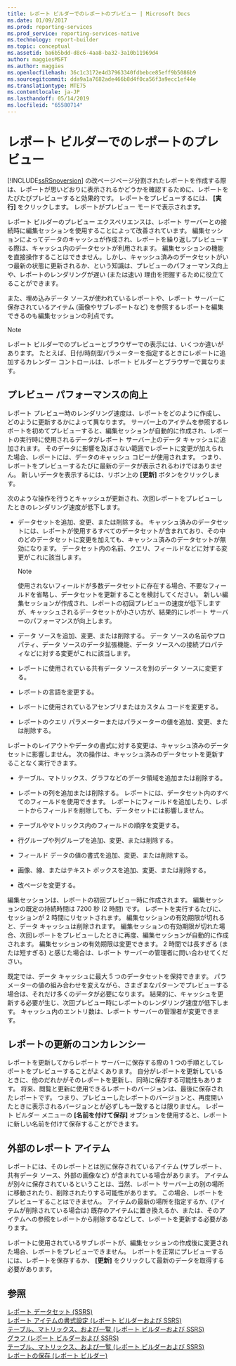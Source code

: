 ```yaml
---
title: レポート ビルダーでのレポートのプレビュー | Microsoft Docs
ms.date: 01/09/2017
ms.prod: reporting-services
ms.prod_service: reporting-services-native
ms.technology: report-builder
ms.topic: conceptual
ms.assetid: ba6b5bdd-d8c6-4aa8-ba32-3a10b11969d4
author: maggiesMSFT
ms.author: maggies
ms.openlocfilehash: 36c1c3172e4d37963340fdbebce85eff9b5086b9
ms.sourcegitcommit: dda9a1a7682ade466b8d4f0ca56f3a9ecc1ef44e
ms.translationtype: MTE75
ms.contentlocale: ja-JP
ms.lasthandoff: 05/14/2019
ms.locfileid: "65580714"
---
```

# <a name="previewing-reports-in-report-builder"></a>レポート ビルダーでのレポートのプレビュー
  [!INCLUDE[ssRSnoversion](../../includes/ssrsnoversion-md.md)] の改ページページ分割されたレポートを作成する際は、レポートが思いどおりに表示されるかどうかを確認するために、レポートをたびたびプレビューすると効果的です。 レポートをプレビューするには、 **[実行]** をクリックします。 レポートがプレビュー モードで表示されます。  
  
 レポート ビルダーのプレビュー エクスペリエンスは、レポート サーバーとの接続時に編集セッションを使用することによって改善されています。 編集セッションによってデータのキャッシュが作成され、レポートを繰り返しプレビューする際は、キャッシュ内のデータセットが利用されます。 編集セッションの機能を直接操作することはできません。しかし、キャッシュ済みのデータセットがいつ最新の状態に更新されるか、という知識は、プレビューのパフォーマンス向上や、レポートのレンダリングが遅い (または速い) 理由を把握するために役立てることができます。  
  
 また、埋め込みデータ ソースが使われているレポートや、レポート サーバーに保存されているアイテム (画像やサブレポートなど) を参照するレポートを編集できるのも編集セッションの利点です。  
  
> [!NOTE]  
> レポート ビルダーでのプレビューとブラウザーでの表示には、いくつか違いがあります。 たとえば、日付/時刻型パラメーターを指定するときにレポートに追加するカレンダー コントロールは、レポート ビルダーとブラウザーで異なります。 
  
## <a name="improving-preview-performance"></a>プレビュー パフォーマンスの向上  
 レポート プレビュー時のレンダリング速度は、レポートをどのように作成し、どのように更新するかによって異なります。 サーバー上のアイテムを参照するレポートを初めてプレビューすると、編集セッションが自動的に作成され、レポートの実行時に使用されるデータがレポート サーバー上のデータ キャッシュに追加されます。 そのデータに影響を及ぼさない範囲でレポートに変更が加えられた場合、レポートには、データのキャッシュ コピーが使用されます。 つまり、レポートをプレビューするたびに最新のデータが表示されるわけではありません。 新しいデータを表示するには、リボン上の **[更新]** ボタンをクリックします。  
  
 次のような操作を行うとキャッシュが更新され、次回レポートをプレビューしたときのレンダリング速度が低下します。  
  
-   データセットを追加、変更、または削除する。 キャッシュ済みのデータセットには、レポートが使用するすべてのデータセットが含まれており、その中のどのデータセットに変更を加えても、キャッシュ済みのデータセットが無効になります。 データセット内の名前、クエリ、フィールドなどに対する変更がこれに該当します。  
  
    > [!NOTE]  
    >  使用されないフィールドが多数データセットに存在する場合、不要なフィールドを省略し、データセットを更新することを検討してください。 新しい編集セッションが作成され、レポートの初回プレビューの速度が低下しますが、キャッシュされるデータセットが小さい方が、結果的にレポート サーバーのパフォーマンスが向上します。  
  
-   データ ソースを追加、変更、または削除する。 データ ソースの名前やプロパティ、データ ソースのデータ拡張機能、データ ソースへの接続プロパティなどに対する変更がこれに該当します。  
  
-   レポートに使用されている共有データ ソースを別のデータ ソースに変更する。  
  
-   レポートの言語を変更する。  
  
-   レポートに使用されているアセンブリまたはカスタム コードを変更する。  
  
-   レポートのクエリ パラメーターまたはパラメーターの値を追加、変更、または削除する。  
  
 レポートのレイアウトやデータの書式に対する変更は、キャッシュ済みのデータセットに影響しません。 次の操作は、キャッシュ済みのデータセットを更新することなく実行できます。  
  
-   テーブル、マトリックス、グラフなどのデータ領域を追加または削除する。  
  
-   レポートの列を追加または削除する。 レポートには、データセット内のすべてのフィールドを使用できます。 レポートにフィールドを追加したり、レポートからフィールドを削除しても、データセットには影響しません。  
  
-   テーブルやマトリックス内のフィールドの順序を変更する。  
  
-   行グループや列グループを追加、変更、または削除する。  
  
-   フィールド データの値の書式を追加、変更、または削除する。  
  
-   画像、線、またはテキスト ボックスを追加、変更、または削除する。  
  
-   改ページを変更する。  
  
 編集セッションは、レポートの初回プレビュー時に作成されます。 編集セッションの既定の持続時間は 7200 秒 (2 時間) です。 レポートを実行するたびに、セッションが 2 時間にリセットされます。 編集セッションの有効期限が切れると、データ キャッシュは削除されます。 編集セッションの有効期限が切れた場合、次回レポートをプレビューしたときに再度、編集セッションが自動的に作成されます。 編集セッションの有効期限は変更できます。 2 時間では長すぎる (または短すぎる) と感じた場合は、レポート サーバーの管理者に問い合わせてください。  
  
 既定では、データ キャッシュに最大 5 つのデータセットを保持できます。 パラメーターの値の組み合わせを変えながら、さまざまなパターンでプレビューする場合は、それだけ多くのデータが必要になります。 結果的に、キャッシュを更新する必要が生じ、次回プレビュー時にレポートのレンダリング速度が低下します。 キャッシュ内のエントリ数は、レポート サーバーの管理者が変更できます。  
  
## <a name="concurrency-of-report-updates"></a>レポートの更新のコンカレンシー  
 レポートを更新してからレポート サーバーに保存する際の 1 つの手順としてレポートをプレビューすることがよくあります。 自分がレポートを更新しているときに、他のだれかがそのレポートを更新し、同時に保存する可能性もあります。 将来、閲覧と更新に使用できるレポートのバージョンは、最後に保存されたレポートです。 つまり、プレビューしたレポートのバージョンと、再度開いたときに表示されるバージョンとが必ずしも一致するとは限りません。 レポート ビルダー メニューの **[名前を付けて保存]** オプションを使用すると、レポートに新しい名前を付けて保存することができます。  
  
## <a name="external-report-items"></a>外部のレポート アイテム  
 レポートには、そのレポートとは別に保存されているアイテム (サブレポート、共有データ ソース、外部の画像など) が含まれている場合があります。 アイテムが別々に保存されているということは、当然、レポート サーバー上の別の場所に移動されたり、削除されたりする可能性があります。 この場合、レポートをプレビューすることはできません。 アイテムの最新の場所を指定するか、(アイテムが削除されている場合は) 既存のアイテムに置き換えるか、または、そのアイテムへの参照をレポートから削除するなどして、レポートを更新する必要があります。  
  
 レポートに使用されているサブレポートが、編集セッションの作成後に変更された場合、レポートをプレビューできません。 レポートを正常にプレビューするには、レポートを保存するか、 **[更新]** をクリックして最新のデータを取得する必要があります。  
  
## <a name="see-also"></a>参照  
 [レポート データセット &#40;SSRS&#41;](../../reporting-services/report-data/report-datasets-ssrs.md)   
 [レポート アイテムの書式設定 &#40;レポート ビルダーおよび SSRS&#41;](../../reporting-services/report-design/formatting-report-items-report-builder-and-ssrs.md)   
 [テーブル、マトリックス、および一覧 &#40;レポート ビルダーおよび SSRS&#41;](../../reporting-services/report-design/tables-matrices-and-lists-report-builder-and-ssrs.md)   
 [グラフ &#40;レポート ビルダーおよび SSRS&#41;](../../reporting-services/report-design/charts-report-builder-and-ssrs.md)   
 [テーブル、マトリックス、および一覧 &#40;レポート ビルダーおよび SSRS&#41;](../../reporting-services/report-design/tables-matrices-and-lists-report-builder-and-ssrs.md)   
 [レポートの保存 &#40;レポート ビルダー&#41;](../../reporting-services/report-builder/saving-reports-report-builder.md)  
  
  
